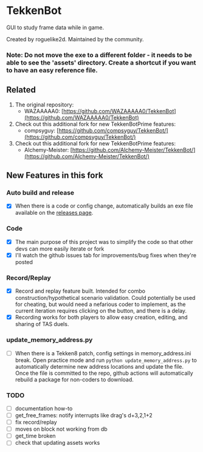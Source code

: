 # TekkenBot

GUI to study frame data while in game.

Created by roguelike2d. Maintained by the community.

### Note: Do not move the exe to a different folder - it needs to be able to see the 'assets' directory. Create a shortcut if you want to have an easy reference file.

## Related

1. The original repository:
   - WAZAAAAA0: [https://github.com/WAZAAAAA0/TekkenBot](https://github.com/WAZAAAAA0/TekkenBot)
2. Check out this additional fork for new TekkenBotPrime features:
   - compsyguy: [https://github.com/compsyguy/TekkenBot/](https://github.com/compsyguy/TekkenBot/)
3. Check out this additional fork for new TekkenBotPrime features:
   - Alchemy-Meister: [https://github.com/Alchemy-Meister/TekkenBot/](https://github.com/Alchemy-Meister/TekkenBot/)

## New Features in this fork

### Auto build and release

- [x] When there is a code or config change, automatically builds an exe file available on the [releases page](https://github.com/dcep93/TekkenBot/releases).

### Code

- [x] The main purpose of this project was to simplify the code so that other devs can more easily iterate or fork
- [x] I'll watch the github issues tab for improvements/bug fixes when they're posted

### Record/Replay

- [x] Record and replay feature built. Intended for combo construction/hypothetical scenario validation. Could potentially be used for cheating, but would need a nefarious coder to implement, as the current iteration requires clicking on the button, and there is a delay.
- [x] Recording works for both players to allow easy creation, editing, and sharing of TAS duels.

### update_memory_address.py

- [ ] When there is a Tekken8 patch, config settings in memory_address.ini break. Open practice mode and run `python update_memory_address.py` to automatically determine new address locations and update the file. Once the file is committed to the repo, github actions will automatically rebuild a package for non-coders to download.

### TODO

- [ ] documentation how-to
- [ ] get_free_frames: notify interrupts like drag's d+3,2,1+2
- [ ] fix record/replay
- [ ] moves on block not working from db
- [ ] get_time broken
- [ ] check that updating assets works
